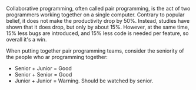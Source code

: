 Collaborative programming, often called pair programming, is the act of two programmers working together on a single computer. Contrary to popular belief, it does not make the productivity drop by 50%. Instead, studies have shown that it does drop, but only by about 15%. However, at the same time, 15% less bugs are introduced, and 15% less code is needed per feature, so overall it's a win.

When putting together pair programming teams, consider the seniority of the people who ar programming together:

- Senior + Junior = Good
- Senior + Senior = Good
- Junior + Junior = Warning. Should be watched by senior. 
